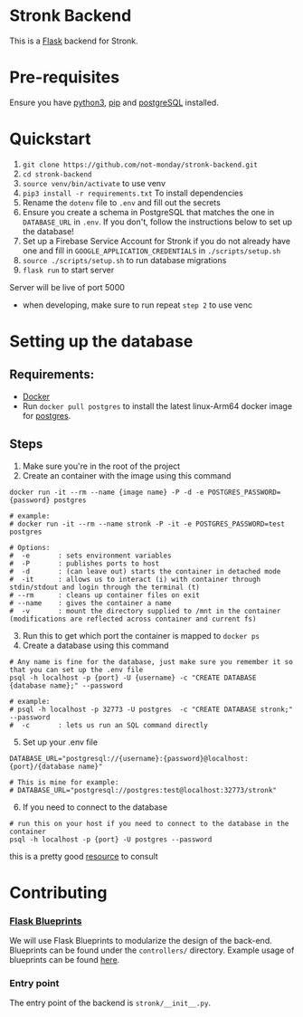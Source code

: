 # Stronk Backend

This is a [Flask](https://flask.palletsprojects.com/en/1.1.x/blueprints/) backend for Stronk.

# Pre-requisites

Ensure you have [python3](https://www.python.org/downloads/), [pip](https://pip.pypa.io/en/stable/installing/) and [postgreSQL](https://www.postgresql.org/) installed.

# Quickstart

1. `git clone https://github.com/not-monday/stronk-backend.git`
2. `cd stronk-backend`
3. `source venv/bin/activate` to use venv
4. `pip3 install -r requirements.txt` To install dependencies
5. Rename the `dotenv` file to `.env` and fill out the secrets
6. Ensure you create a schema in PostgreSQL that matches the one in `DATABASE_URL` in `.env`. If you don't, follow the instructions below to set up the database!
7. Set up a Firebase Service Account for Stronk if you do not already have one and fill in `GOOGLE_APPLICATION_CREDENTIALS` in `./scripts/setup.sh`
8. `source ./scripts/setup.sh` to run database migrations
9. `flask run` to start server

Server will be live of port 5000

- when developing, make sure to run repeat `step 2` to use venc

# Setting up the database

## Requirements:
- [Docker]( https://docs.docker.com/install/)
- Run `docker pull postgres` to install the latest linux-Arm64 docker image for [postgres](https://hub.docker.com/_/postgres). 

## Steps

1. Make sure you're in the root of the project
2. Create an container with the image using this command

```docker
docker run -it --rm --name {image name} -P -d -e POSTGRES_PASSWORD={password} postgres 

# example:
# docker run -it --rm --name stronk -P -it -e POSTGRES_PASSWORD=test postgres

# Options:
#  -e       : sets environment variables 
#  -P       : publishes ports to host
#  -d       : (can leave out) starts the container in detached mode
#  -it      : allows us to interact (i) with container through stdin/stdout and login through the terminal (t)
# --rm      : cleans up container files on exit
# --name    : gives the container a name
#  -v       : mount the directory supplied to /mnt in the container (modifications are reflected across container and current fs)
```

3. Run this to get which port the container is mapped to `docker ps`
4. Create a database using this command

```
# Any name is fine for the database, just make sure you remember it so that you can set up the .env file
psql -h localhost -p {port} -U {username} -c "CREATE DATABASE {database name};" --password

# example:
# psql -h localhost -p 32773 -U postgres  -c "CREATE DATABASE stronk;" --password
#  -c       : lets us run an SQL command directly
```

5. Set up your .env file

```
DATABASE_URL="postgresql://{username}:{password}@localhost:{port}/{database name}"

# This is mine for example:
# DATABASE_URL="postgresql://postgres:test@localhost:32773/stronk"
```

6. If you need to connect to the database

```
# run this on your host if you need to connect to the database in the container
psql -h localhost -p {port} -U postgres --password
```

this is a pretty good [resource](https://docs.docker.com/engine/examples/postgresql_service/) to consult

# Contributing

### [Flask Blueprints](https://flask.palletsprojects.com/en/1.1.x/blueprints/)

We will use Flask Blueprints to modularize the design of the back-end. Blueprints can be found under the `controllers/` directory.
Example usage of blueprints can be found [here](https://flask.palletsprojects.com/en/1.1.x/blueprints/).

### Entry point

The entry point of the backend is `stronk/__init__.py`.
